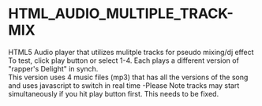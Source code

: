 # HTML_AUDIO_MULTIPLE_TRACK-MIX
HTML5 Audio player that utilizes mulitple tracks for pseudo mixing/dj effect  <br>
To test, click play button or select 1-4. Each plays a different version of "rapper's Delight" in synch.<br>
This version uses 4 music files (mp3) that has all the versions of the song and uses javascript to switch in real time
-Please  Note tracks may start simultaneously if you hit play button first. This needs to be fixed.
